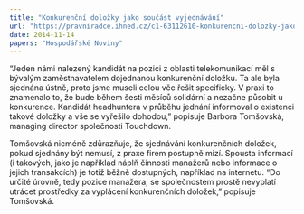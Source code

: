```yaml
---
title: "Konkurenční doložky jako součást vyjednávání"
url: "https://pravniradce.ihned.cz/c1-63112610-konkurencni-dolozky-jako-soucast-vyjednavani"
date: 2014-11-14
papers: "Hospodářské Noviny"
---
```


“Jeden námi nalezený kandidát na pozici z oblasti telekomunikací měl s bývalým zaměstnavatelem dojednanou konkurenční doložku. Ta ale byla sjednána ústně, proto jsme museli celou věc řešit specificky. V praxi to znamenalo to, že bude během šesti měsíců solidární a nezačne působit u konkurence. Kandidát headhuntera v průběhu jednání informoval o existenci takové doložky a vše se vyřešilo dohodou,” popisuje Barbora Tomšovská, managing director společnosti Touchdown.

Tomšovská nicméně zdůrazňuje, že sjednávání konkurenčních doložek, pokud sjednány být nemusí, z praxe firem postupně mizí. Spousta informací (i takových, jako je například náplň činnosti manažerů nebo informace o jejich transakcích) je totiž běžně dostupných, například na internetu. “Do určité úrovně, tedy pozice manažera, se společnostem prostě nevyplatí utrácet prostředky za vyplácení konkurenčních doložek,” popisuje Tomšovská.